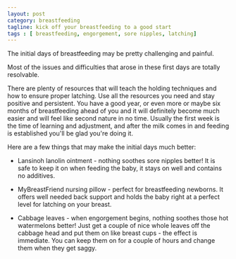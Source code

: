 ```yaml
---
layout: post
category: breastfeeding
tagline: kick off your breastfeeding to a good start
tags : [ breastfeeding, engorgement, sore nipples, latching]
---
```

The initial days of breastfeeding may be pretty challenging and painful. 

Most of the issues and difficulties that arose in these first days are totally resolvable.

There are plenty of resources that will teach the holding techniques and how to ensure proper latching. Use all the resources you need and stay positive and persistent. You have a good year, or even more or maybe six months of breastfeeding ahead of you and it will definitely become much easier and will feel like second nature in no time. Usually the first week is the time of learning and adjustment, and after the milk comes in and feeding is established you'll be glad you're doing it.

Here are a few things that may make the initial days much better:

- Lansinoh lanolin ointment - nothing soothes sore nipples better! It is safe to keep it on when feeding the baby, it stays on well and contains no additives.

- MyBreastFriend nursing pillow - perfect for breastfeeding newborns. It offers well needed back support and holds the baby right at a perfect level for latching on your breast. 

- Cabbage leaves - when engorgement begins, nothing soothes those hot watermelons better! Just get a couple of nice whole leaves off the cabbage head and put them on like breast cups - the effect is immediate. You can keep them on for a couple of hours and change them when they get saggy.